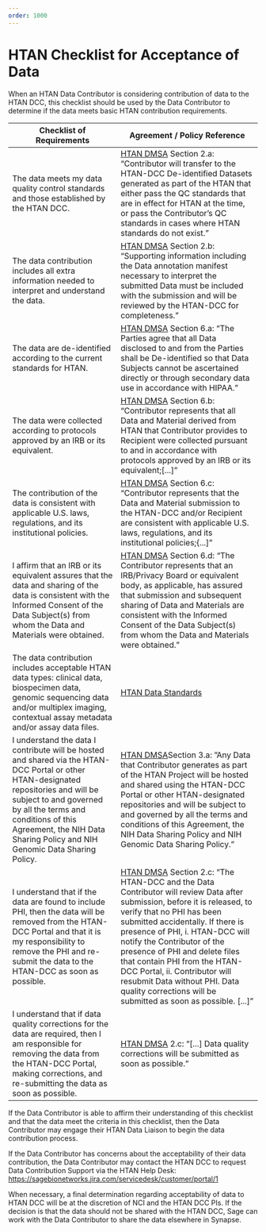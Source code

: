 ```yaml
---
order: 1000
---
```


# HTAN Checklist for Acceptance of Data

When an HTAN Data Contributor is considering contribution of data to the HTAN DCC, this checklist should be used by the Data Contributor to determine if the data meets basic HTAN contribution requirements. 

| Checklist of Requirements | Agreement / Policy Reference |
|---------------------------|------------------------------|
| The data meets my data quality control standards and those established by the HTAN DCC. | [HTAN DMSA](https://docs.google.com/document/d/1RPFm9MBJv8DjZmYZyIv0jbjtNJ8fnwGjYDjlK4lL4nc/edit) Section 2.a: “Contributor will transfer to the HTAN-DCC De-identified Datasets generated as part of the HTAN that either pass the QC standards that are in effect for HTAN at the time, or pass the Contributor’s QC standards in cases where HTAN standards do not exist.” |
| The data contribution includes all extra information needed to interpret and understand the data. | [HTAN DMSA](https://docs.google.com/document/d/1RPFm9MBJv8DjZmYZyIv0jbjtNJ8fnwGjYDjlK4lL4nc/edit) Section 2.b: “Supporting information including the Data annotation manifest necessary to interpret the submitted Data must be included with the submission and will be reviewed by the HTAN-DCC for completeness.”|
|The data are de-identified according to the current standards for HTAN. | [HTAN DMSA](https://docs.google.com/document/d/1RPFm9MBJv8DjZmYZyIv0jbjtNJ8fnwGjYDjlK4lL4nc/edit) Section 6.a: “The Parties agree that all Data disclosed to and from the Parties shall be De-identified so that Data Subjects cannot be ascertained directly or through secondary data use in accordance with HIPAA.” |
| The data were collected according to protocols approved by an IRB or its equivalent. | [HTAN DMSA](https://docs.google.com/document/d/1RPFm9MBJv8DjZmYZyIv0jbjtNJ8fnwGjYDjlK4lL4nc/edit) Section 6.b:  “Contributor represents that all Data and Material derived from HTAN that Contributor provides to Recipient were collected pursuant to and in accordance with protocols approved by an IRB or its equivalent;[...]”|
| The contribution of the data is consistent with applicable U.S. laws, regulations, and its institutional policies. | [HTAN DMSA](https://docs.google.com/document/d/1RPFm9MBJv8DjZmYZyIv0jbjtNJ8fnwGjYDjlK4lL4nc/edit) Section 6.c: “Contributor represents that the Data and Material submission to the HTAN-DCC and/or Recipient are consistent with applicable U.S. laws, regulations, and its institutional policies;{...]”| 
| I affirm that an IRB or its equivalent assures that the data and sharing of the data is consistent with the Informed Consent of the Data Subject(s) from whom the Data and Materials were obtained. | [HTAN DMSA](https://docs.google.com/document/d/1RPFm9MBJv8DjZmYZyIv0jbjtNJ8fnwGjYDjlK4lL4nc/edit) Section 6.d: “The Contributor represents that an IRB/Privacy Board or equivalent body, as applicable, has assured that submission and subsequent sharing of Data and Materials are consistent with the Informed Consent of the Data Subject(s) from whom the Data and Materials were obtained.” |
| The data contribution includes acceptable HTAN data types: clinical data, biospecimen data, genomic sequencing data and/or multiplex imaging, contextual assay metadata and/or assay data files. | [HTAN Data Standards](https://humantumoratlas.org/standards) |
| I understand the data I contribute will be hosted and shared via the HTAN-DCC Portal or other HTAN-designated repositories and will be subject to and governed by all the terms and conditions of this Agreement, the NIH Data Sharing Policy and NIH Genomic Data Sharing Policy. | [HTAN DMSA](https://docs.google.com/document/d/1RPFm9MBJv8DjZmYZyIv0jbjtNJ8fnwGjYDjlK4lL4nc/edit)Section 3.a: ”Any Data that Contributor generates as part of the HTAN Project will be hosted and shared using the HTAN-DCC Portal or other HTAN-designated repositories and will be subject to and governed by all the terms and conditions of this Agreement, the NIH Data Sharing Policy and NIH Genomic Data Sharing Policy.”|
| I understand that if the data are found to include PHI, then the data will be removed from the HTAN-DCC Portal and that it is my responsibility to remove the PHI and re-submit the data to the HTAN-DCC as soon as possible.|[HTAN DMSA](https://docs.google.com/document/d/1RPFm9MBJv8DjZmYZyIv0jbjtNJ8fnwGjYDjlK4lL4nc/edit) Section 2.c: “The HTAN-DCC and the Data Contributor will review Data after submission, before it is released, to verify that no PHI has been submitted accidentally. If there is presence of PHI, i. HTAN-DCC will notify the Contributor of the presence of PHI and delete files that contain PHI from the HTAN-DCC Portal, ii. Contributor will resubmit Data without PHI. Data quality corrections will be submitted as soon as possible. [...]”|
|I understand that if data quality corrections for the data are required, then I am responsible for removing the data from the HTAN-DCC Portal, making corrections, and re-submitting the data as soon as possible. | [HTAN DMSA](https://docs.google.com/document/d/1RPFm9MBJv8DjZmYZyIv0jbjtNJ8fnwGjYDjlK4lL4nc/edit) 2.c: “[...] Data quality corrections will be submitted as soon as possible.” |

If the Data Contributor is able to affirm their understanding of this checklist and that the data meet the criteria in this checklist, then the Data Contributor may engage their HTAN Data Liaison to begin the data contribution process. 

If the Data Contributor has concerns about the acceptability of their data contribution, the Data Contributor may contact the HTAN DCC to request Data Contribution Support via the HTAN Help Desk: https://sagebionetworks.jira.com/servicedesk/customer/portal/1

When necessary, a final determination regarding acceptability of data to HTAN DCC will be at the discretion of NCI and the HTAN DCC PIs. If the decision is that the data should not be shared with the HTAN DCC, Sage can work with the Data Contributor to share the data elsewhere in Synapse. 
